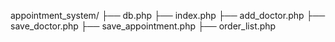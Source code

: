 appointment_system/
├── db.php
├── index.php
├── add_doctor.php
├── save_doctor.php
├── save_appointment.php
├── order_list.php
